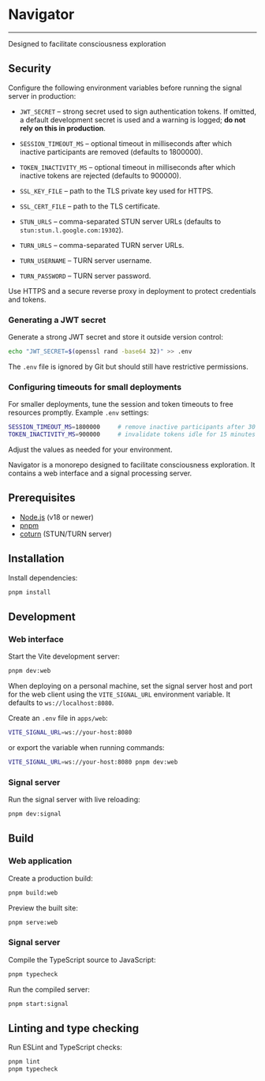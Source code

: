 # Navigator

---
Designed to facilitate consciousness exploration

## Security

Configure the following environment variables before running the signal server in production:

- `JWT_SECRET` – strong secret used to sign authentication tokens. If omitted, a default
  development secret is used and a warning is logged; **do not rely on this in production**.
- `SESSION_TIMEOUT_MS` – optional timeout in milliseconds after which inactive participants are removed (defaults to 1800000).
- `TOKEN_INACTIVITY_MS` – optional timeout in milliseconds after which inactive tokens are rejected (defaults to 900000).

- `SSL_KEY_FILE` – path to the TLS private key used for HTTPS.
- `SSL_CERT_FILE` – path to the TLS certificate.

- `STUN_URLS` – comma-separated STUN server URLs (defaults to `stun:stun.l.google.com:19302`).
- `TURN_URLS` – comma-separated TURN server URLs.
- `TURN_USERNAME` – TURN server username.
- `TURN_PASSWORD` – TURN server password.


Use HTTPS and a secure reverse proxy in deployment to protect credentials and tokens.

### Generating a JWT secret

Generate a strong JWT secret and store it outside version control:

```bash
echo "JWT_SECRET=$(openssl rand -base64 32)" >> .env
```

The `.env` file is ignored by Git but should still have restrictive permissions.

### Configuring timeouts for small deployments

For smaller deployments, tune the session and token timeouts to free resources promptly. Example `.env` settings:

```bash
SESSION_TIMEOUT_MS=1800000     # remove inactive participants after 30 minutes
TOKEN_INACTIVITY_MS=900000     # invalidate tokens idle for 15 minutes
```

Adjust the values as needed for your environment.



Navigator is a monorepo designed to facilitate consciousness exploration. It contains a web interface and a signal processing server.

## Prerequisites

- [Node.js](https://nodejs.org/) (v18 or newer)
- [pnpm](https://pnpm.io/)
- [coturn](https://github.com/coturn/coturn) (STUN/TURN server)

## Installation

Install dependencies:

```bash
pnpm install
```

## Development

### Web interface

Start the Vite development server:

```bash
pnpm dev:web
```

When deploying on a personal machine, set the signal server host and port for the web client using the `VITE_SIGNAL_URL` environment variable. It defaults to `ws://localhost:8080`.

Create an `.env` file in `apps/web`:

```bash
VITE_SIGNAL_URL=ws://your-host:8080
```

or export the variable when running commands:

```bash
VITE_SIGNAL_URL=ws://your-host:8080 pnpm dev:web
```

### Signal server

Run the signal server with live reloading:

```bash
pnpm dev:signal
```

## Build

### Web application

Create a production build:

```bash
pnpm build:web
```

Preview the built site:

```bash
pnpm serve:web
```

### Signal server

Compile the TypeScript source to JavaScript:

```bash
pnpm typecheck
```

Run the compiled server:

```bash
pnpm start:signal
```

## Linting and type checking

Run ESLint and TypeScript checks:

```bash
pnpm lint
pnpm typecheck
```

